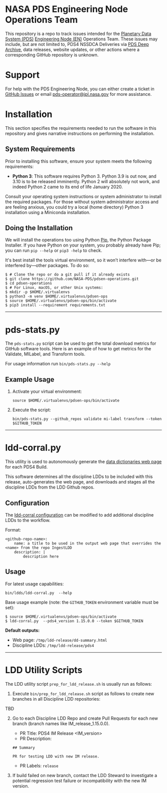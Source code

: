 # NASA PDS Engineering Node Operations Team

This repository is a repo to track issues intended for the [Planetary Data System (PDS)](https://pds.nasa.gov/) [Engineering Node (EN)](https://nasa-pds.github.io/) Operations Team. These issues may include, but are not limited to, PDS4 NSSDCA Deliveries via [PDS Deep Archive](https://nasa-pds.github.io/pds-deep-archive/), data releases, website updates, or other actions where a corresponding GitHub repository is unknown.

# Support

For help with the PDS Engineering Node, you can either create a ticket in [GitHub Issues](https://github.com/NASA-PDS/pdsen-operations/issues) or email pds-operator@jpl.nasa.gov for more assistance.


# Installation

This section specifies the requirements needed to run the software in this repository and gives narrative instructions on performing the installation.


## System Requirements

Prior to installing this software, ensure your system meets the following requirements:

- **Python 3**: This software requires Python 3. Python 3.9 is out now, and 3.10 is to be released imminently. Python 2 will absolutely not work, and indeed Python 2 came to its end of life January 2020.

Consult your operating system instructions or system administrator to install the required packages. For those without system administrator access and are feeling anxious, you could try a local (home directory) Python 3 installation using a Miniconda installation.


## Doing the Installation

We will install the operations too using Python [Pip](https://pip.pypa.io/en/stable/), the Python Package Installer. If you have Python on your system, you probably already have Pip; you can run `pip --help` or `pip3 -help` to check.

It's best install the tools virtual environment, so it won’t interfere with—or be interfered by—other packages. To do so:

```console
$ # Clone the repo or do a git pull if it already exists
$ git clone https://github.com/NASA-PDS/pdsen-operations.git
$ cd pdsen-operations
$ # For Linux, macOS, or other Unix systems:
$ mkdir -p $HOME/.virtualenvs
$ python3 -m venv $HOME/.virtualenvs/pdsen-ops
$ source $HOME/.virtualenvs/pdsen-ops/bin/activate
$ pip3 install --requirement requirements.txt
```

---

# pds-stats.py

The `pds-stats.py` script can be used to get the total download metrics for GitHub software tools. Here is an example of how to get metrics for the Validate, MILabel, and Transform tools.

For usage information run `bin/pds-stats.py --help`

## Example Usage
 
1.  Activate your virtual environment:

        source $HOME/.virtualenvs/pdsen-ops/bin/activate

2.  Execute the script:

        bin/pds-stats.py --github_repos validate mi-label transform --token $GITHUB_TOKEN

---


# ldd-corral.py

This utility is used to autonomously generate the [data dictionaries web page](https://pds.nasa.gov/datastandards/dictionaries/index.shtml) for each PDS4 Build.

This software determines all the discipline LDDs to be included with this release, auto-generates the web page, and downloads and stages all the discipline LDDs from the LDD Github repos.


## Configuration

The [ldd-corral configuration](https://github.com/NASA-PDS/pdsen-operations/blob/master/conf/ldds/config.yml) can be modified to add additional discipline LDDs to the workflow.

Format:
```
<github-repo-name>:
    name: a title to be used in the output web page that overrides the <name> from the repo IngestLDD
    description: |
        description here
```


## Usage

For latest usage capabilities:

    bin/ldds/ldd-corral.py  --help

Base usage example (note: the `GITHUB_TOKEN` environment variable must be set):
```console
$ source $HOME/.virtualenvs/pdsen-ops/bin/activate
$ ldd-corral.py  --pds4_version 1.15.0.0 --token $GITHUB_TOKEN
```

**Default outputs:**
- Web page: `/tmp/ldd-release/dd-summary.html`
- Discipline LDDs: `/tmp/ldd-release/pds4`

---


# LDD Utility Scripts

The LDD utility script `prep_for_ldd_release.sh` is usually run as follows:

1.  Execute `bin/prep_for_ldd_release.sh` script as follows to create new branches in all Discipline LDD repositories:

TBD

2. Go to each Discipline LDD Repo and create Pull Requests for each new branch (branch names like IM_release_1.15.0.0).

    - PR Title: PDS4 IM Release &lt;IM_version&gt;
    - PR Description:
    ```
    ## Summary

    PR for testing LDD with new IM release.
    ```
    - PR Labels: `release`

3.  If build failed on new branch, contact the LDD Steward to investigate a potential regression test failure or incompatibility with the new IM version.
